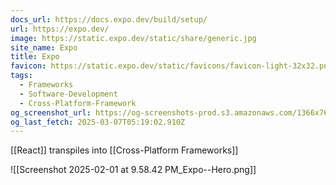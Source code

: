 ```yaml
---
docs_url: https://docs.expo.dev/build/setup/
url: https://expo.dev/
image: https://static.expo.dev/static/share/generic.jpg
site_name: Expo
title: Expo
favicon: https://static.expo.dev/static/favicons/favicon-light-32x32.png
tags:
  - Frameworks
  - Software-Development
  - Cross-Platform-Framework
og_screenshot_url: https://og-screenshots-prod.s3.amazonaws.com/1366x768/80/false/4efac47eec47d1dafe1f0061f66d9e05a4d48f06f02cf8199033fc4668969663.jpeg
og_last_fetch: 2025-03-07T05:19:02.910Z
---
```

[[React]] transpiles into [[Cross-Platform Frameworks]]

![[Screenshot 2025-02-01 at 9.58.42 PM_Expo--Hero.png]]

